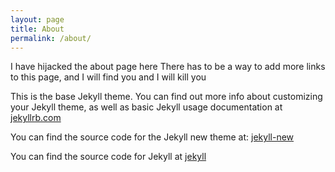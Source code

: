 ```yaml
---
layout: page
title: About
permalink: /about/
---
```


I have hijacked the about page here
There has to be a way to add more links to this page, and I will find you and I will kill you


This is the base Jekyll theme. You can find out more info about customizing your Jekyll theme, as well as basic Jekyll usage documentation at [jekyllrb.com](http://jekyllrb.com/)

You can find the source code for the Jekyll new theme at:
[jekyll-new](https://github.com/jglovier/jekyll-new)

You can find the source code for Jekyll at
[jekyll](https://github.com/jekyll/jekyll)
